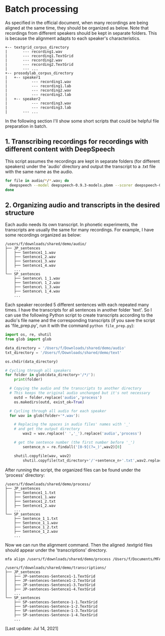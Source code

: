 # Batch processing

As specified in the official document, when many recordings are being aligned at the same time, they should be organized as below. Note that recordings from different speakers should be kept in separate folders. This is because the alignment adapts to each speaker's characteristics.

```
+-- textgrid_corpus_directory
|       --- recording1.wav
|       --- recording1.TextGrid
|       --- recording2.wav
|       --- recording2.TextGrid
|       --- ...
+-- prosodylab_corpus_directory
|   +-- speaker1
|           --- recording1.wav
|           --- recording1.lab
|           --- recording2.wav
|           --- recording2.lab
|   +-- speaker2
|           --- recording3.wav
|           --- recording3.lab
|       --- ...
```

In the following section I'll show some short scripts that could be helpful file preparation in batch.

## 1. Transcribing recordings for recordings with different content with DeepSpeech

This script assumes the recordings are kept in separate folders (for different speakers) under the 'audio' directory and output the transcript to a .txt file with the same name as the audio.

```bash
for file in audio/*/*.wav; do
  deepspeech --model deepspeech-0.9.3-models.pbmm --scorer deepspeech-0.9.3-models.scorer --audio $file > ${file/wav/txt};
done
```

## 2. Organizing audio and transcripts in the desired structure

Each audio needs its own transcript. In phonetic experiments, the transcripts are usually the same for many recordings. For example, I have some recordings organized as below:

```
/users/f/downloads/shared/demo/audio/
├── JP_sentences
│   ├── Sentence1_1.wav
│   ├── Sentence1_2.wav
│   ├── Sentence1_3.wav
│   ├── Sentence1_4.wav
│   ...
└── SP_sentences
    ├── Sentence\ 1_1.wav
    ├── Sentence\ 1_2.wav
    ├── Sentence\ 1_3.wav
    ├── Sentence\ 1_4.wav
    ...
```

Each speaker recorded 5 different sentences with each repeated many times. I have the transcripts for all sentences in another folder 'text'. So I can use the following Python script to create transcripts according to the audio's file name and the corresponding transcripts (if you save the script as 'file_prep.py', run it with the command ```python file_prep.py```):

```python
import os, re, shutil
from glob import glob

data_directory = '/Users/f/Downloads/shared/demo/audio'
txt_directory = '/Users/f/Downloads/shared/demo/text'

os.chdir(data_directory)

# Cycling through all speakers
for folder in glob(data_directory+'/*/'):
	print(folder)

  # Copying the audio and the transcripts to another directory
  # This keeps the original audio unchanged but it's not necessary
	outd = folder.replace('audio','process')
	os.makedirs(outd, exist_ok=True)

  # Cycling through all audio for each speaker
  for wav in glob(folder+'*.wav'):

    # Replacing the spaces in audio files' names with '_'
    # and get the output directory
		wav2 = wav.replace(' ','_').replace('audio','process')

    # get the sentence number (the first number before '_')
		sentence_n = re.findall('[0-9](?=_)',wav2)[0]

    shutil.copyfile(wav, wav2)
		shutil.copyfile(txt_directory+'/'+sentence_n+'.txt',wav2.replace('wav','txt'))
```

After running the script, the organized files can be found under the 'process' directory:

```
/users/f/downloads/shared/demo/process/
├── JP_sentences
│   ├── Sentence1_1.txt
│   ├── Sentence1_1.wav
│   ├── Sentence1_2.txt
│   ├── Sentence1_2.wav
│   ...
└── SP_sentences
    ├── Sentence_1_1.txt
    ├── Sentence_1_1.wav
    ├── Sentence_1_2.txt
    ├── Sentence_1_2.wav
    ...
```

Now we can run the alignment command. Then the aligned .textgrid files should appear under the 'transcriptions' directory.

```bash
mfa align /users/f/downloads/shared/demo/process /Users/f/Documents/MFA/pretrained_models/dictionary/librispeech-lexicon.txt english /users/f/downloads/shared/demo/transcriptions --clean
```
```
/users/f/downloads/shared/demo/transcriptions/
├── JP_sentences
│   ├── JP-sentences-Sentence1-1.TextGrid
│   ├── JP-sentences-Sentence1-2.TextGrid
│   ├── JP-sentences-Sentence1-3.TextGrid
│   ├── JP-sentences-Sentence1-4.TextGrid
│   ...
└── SP_sentences
    ├── SP-sentences-Sentence-1-1.TextGrid
    ├── SP-sentences-Sentence-1-2.TextGrid
    ├── SP-sentences-Sentence-1-3.TextGrid
    ├── SP-sentences-Sentence-1-4.TextGrid
    ...
```

[Last update: Jul 14, 2021]
